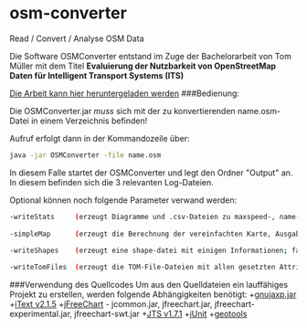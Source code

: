 # osm-converter
Read / Convert / Analyse OSM Data

Die Software OSMConverter entstand im Zuge der Bachelorarbeit von Tom Müller mit dem Titel
**Evaluierung der Nutzbarkeit von OpenStreetMap Daten für Intelligent Transport Systems (ITS)**

[Die Arbeit kann hier heruntergeladen werden](http://newnoise.peacock.uberspace.de/bachelor/Bachelorarbeit_Tom_M%C3%BCller_Evaluierung_von_OSM_Daten.pdf
)
###Bedienung:

Die OSMConverter.jar _muss_ sich mit der zu konvertierenden name.osm-Datei in einem Verzeichnis befinden!

Aufruf erfolgt dann in der Kommandozeile über:
```bash
java -jar OSMConverter -file name.osm
```

In diesem Falle startet der OSMConverter und legt den Ordner "Output" an.
In diesem befinden sich die 3 relevanten Log-Dateien.

Optional können noch folgende Parameter verwand werden:
```bash
-writeStats 	(erzeugt Diagramme und .csv-Dateien zu maxspeed-, name- und lanes-Tag)
				 
-simpleMap		(erzeugt die Berechnung der vereinfachten Karte, Ausgabe erfolgt nur wenn zusätzlich -writeShapes benutzt wird!)
		
-writeShapes	(erzeugt eine shape-datei mit einigen Informationen; falls -simpleMap genutzt wird, erstellt es zusätzlich die simpleMap als shape-file)

-writeTomFiles 	(erzeugt die TOM-File-Dateien mit allen gesetzten Attributen)
```

###Verwendung des Quellcodes
Um aus den Quelldateien ein lauffähiges Projekt zu erstellen, werden folgende Abhängigkeiten benötigt:
+[gnujaxp.jar](https://www.gnu.org/software/classpathx/jaxp/)
+[iText v2.1.5](https://github.com/itext/itextpdf)
+[jFreeChart](http://www.jfree.org/jfreechart/) - jcommon.jar, jfreechart.jar, jfreechart-experimental.jar, jfreechart-swt.jar
+[JTS v1.7.1](http://www.vividsolutions.com/jts/JTSHome.htm)
+[jUnit](http://junit.org/junit4/)
+[geotools](http://www.geotools.org/)
